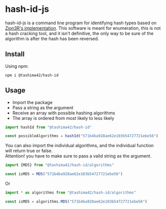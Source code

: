 # hash-id-js
hash-id-js is a command line program for identifying hash types based on [Zion3R's implementation](https://github.com/blackploit/hash-identifier).
This software is meant for enumeration, this is not a hash cracking tool, and it isn't definitive, the only way to be sure of the algorithm is after the hash has been reversed.

## Install
Using npm:
```
npm i @tashima42/hash-id
```

## Usage
* Import the package
* Pass a string as the argument
* Receive an array with possible hashing algorithms
* The array is ordered from most likely to less likely
```js
import hashId from "@tashima42/hash-id"

const possibleAlgorithms = hashId("571b4ba928ae62e103b54727721ebe56")
```

You can also import the individual algorithms, and the individual function will return true or false.    
Attention! you have to make sure to pass a valid string as the argument.
```js
import {MD5} from "@tashima42/hash-id/algorithms"

const isMD5 = MD5("571b4ba928ae62e103b54727721ebe56")
```
Or
```js
import * as algorithms from "@tashima42/hash-id/algorithms"

const isMD5 = algorithms.MD5("571b4ba928ae62e103b54727721ebe56")
```